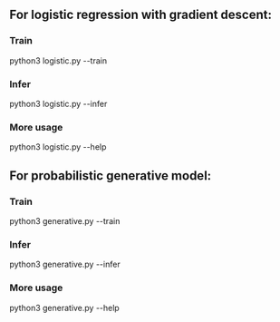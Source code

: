 ## For logistic regression with gradient descent:
### Train
python3 logistic.py --train
### Infer
python3 logistic.py --infer
### More usage
python3 logistic.py --help

## For probabilistic generative model:
### Train
python3 generative.py --train
### Infer
python3 generative.py --infer
### More usage
python3 generative.py --help
